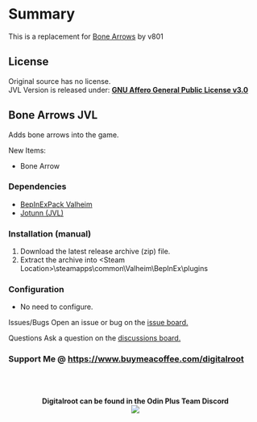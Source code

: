﻿# Summary
This is a replacement for <a href="https://www.nexusmods.com/valheim/mods/609">Bone Arrows</a> by v801

## License
Original source has no license.   
JVL Version is released under: <a href="https://github.com/Digitalroot-Valheim/Digitalroot.Valheim.BoneArrowsJVL/blob/main/LICENSE">**GNU Affero General Public License v3.0**</a>

## Bone Arrows JVL
Adds bone arrows into the game.

New Items:
- Bone Arrow


### Dependencies
- <a href="https://valheim.thunderstore.io/package/denikson/BepInExPack_Valheim/"  target="_blank">BepInExPack Valheim</a>
- <a href="https://github.com/Valheim-Modding/Jotunn" target="_blank">Jotunn (JVL)</a>

### Installation (manual)
1. Download the latest release archive (zip) file.
1. Extract the archive into &lt;Steam Location&gt;\steamapps\common\Valheim\BepInEx\plugins

### Configuration 
- No need to configure.

Issues/Bugs
Open an issue or bug on the <a href="https://github.com/Digitalroot-Valheim/Digitalroot.Valheim.BoneArrowsJVL/issues" target="_blank">issue board﻿﻿.</a>

Questions
Ask a question on the <a href="https://github.com/Digitalroot-Valheim/Digitalroot.Valheim.BoneArrowsJVL/discussions" target="_blank">discussions board﻿﻿.</a>

### Support Me @ https://www.buymeacoffee.com/digitalroot


<br /><br />

<p align="center">
<b>Digitalroot can be found in the Odin Plus Team Discord</b><br />
  <a href="https://discord.gg/BHbTumqG7U" target="_blank"><img src="https://digitalroot.net/img/odinplusdisc.png"></a>
</p>

